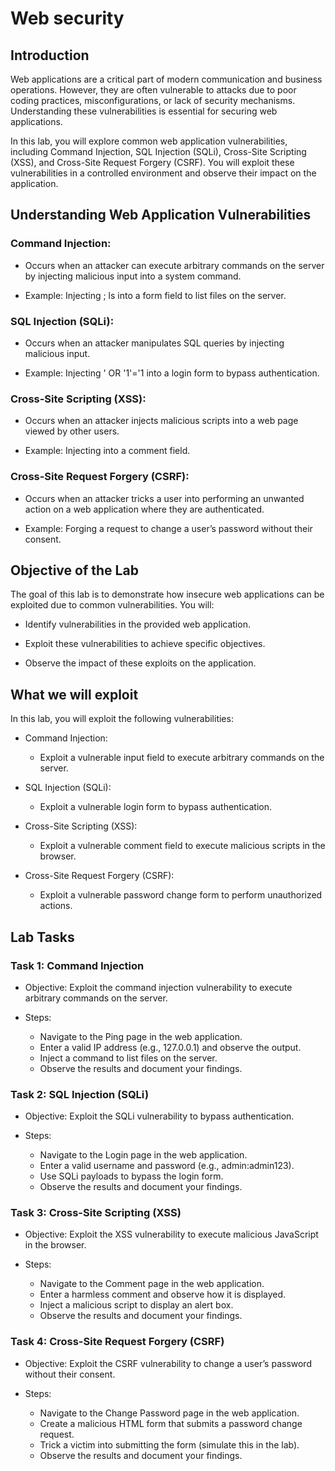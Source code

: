 # Web security


## Introduction

Web applications are a critical part of modern communication and business operations. However, they are often vulnerable to attacks due to poor coding practices, misconfigurations, or lack of security mechanisms. Understanding these vulnerabilities is essential for securing web applications.

In this lab, you will explore common web application vulnerabilities, including Command Injection, SQL Injection (SQLi), Cross-Site Scripting (XSS), and Cross-Site Request Forgery (CSRF). You will exploit these vulnerabilities in a controlled environment and observe their impact on the application.


## Understanding Web Application Vulnerabilities

### Command Injection:

- Occurs when an attacker can execute arbitrary commands on the server by injecting malicious input into a system command.

- Example: Injecting ; ls into a form field to list files on the server.

### SQL Injection (SQLi):

- Occurs when an attacker manipulates SQL queries by injecting malicious input.

- Example: Injecting ' OR '1'='1 into a login form to bypass authentication.

### Cross-Site Scripting (XSS):

- Occurs when an attacker injects malicious scripts into a web page viewed by other users.

- Example: Injecting <script>alert('XSS');</script> into a comment field.

### Cross-Site Request Forgery (CSRF):

- Occurs when an attacker tricks a user into performing an unwanted action on a web application where they are authenticated.

- Example: Forging a request to change a user’s password without their consent.



## Objective of the Lab

The goal of this lab is to demonstrate how insecure web applications can be exploited due to common vulnerabilities. You will:

- Identify vulnerabilities in the provided web application.

- Exploit these vulnerabilities to achieve specific objectives.

- Observe the impact of these exploits on the application.



## What we will exploit

In this lab, you will exploit the following vulnerabilities:

- Command Injection:
	- Exploit a vulnerable input field to execute arbitrary commands on the server.

- SQL Injection (SQLi):
	- Exploit a vulnerable login form to bypass authentication.

- Cross-Site Scripting (XSS):
	- Exploit a vulnerable comment field to execute malicious scripts in the browser.

- Cross-Site Request Forgery (CSRF):
	- Exploit a vulnerable password change form to perform unauthorized actions.




## Lab Tasks

### Task 1: Command Injection

- Objective: Exploit the command injection vulnerability to execute arbitrary commands on the server.

- Steps:
	- Navigate to the Ping page in the web application.
	- Enter a valid IP address (e.g., 127.0.0.1) and observe the output.
	- Inject a command to list files on the server.
	- Observe the results and document your findings.




### Task 2: SQL Injection (SQLi)
- Objective: Exploit the SQLi vulnerability to bypass authentication.

- Steps:
	- Navigate to the Login page in the web application.
	- Enter a valid username and password (e.g., admin:admin123).
	- Use SQLi payloads to bypass the login form.
	- Observe the results and document your findings.



### Task 3: Cross-Site Scripting (XSS)
- Objective: Exploit the XSS vulnerability to execute malicious JavaScript in the browser.

- Steps:
	- Navigate to the Comment page in the web application.
	- Enter a harmless comment and observe how it is displayed.
	- Inject a malicious script to display an alert box.
	- Observe the results and document your findings.


### Task 4: Cross-Site Request Forgery (CSRF)
- Objective: Exploit the CSRF vulnerability to change a user’s password without their consent.

- Steps:
	- Navigate to the Change Password page in the web application.
	- Create a malicious HTML form that submits a password change request.
	- Trick a victim into submitting the form (simulate this in the lab).
	- Observe the results and document your findings.



